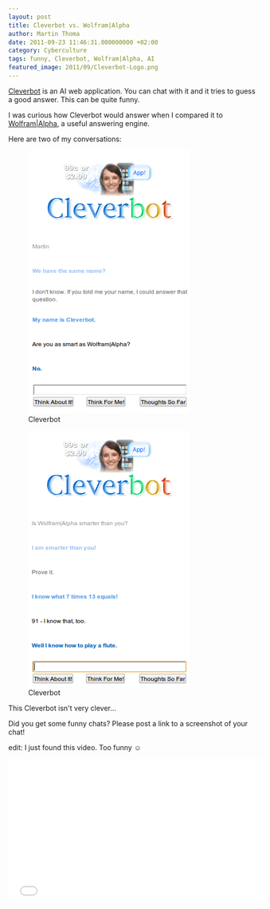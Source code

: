 ```yaml
---
layout: post
title: Cleverbot vs. Wolfram|Alpha
author: Martin Thoma
date: 2011-09-23 11:46:31.000000000 +02:00
category: Cyberculture
tags: funny, Cleverbot, Wolfram|Alpha, AI
featured_image: 2011/09/Cleverbot-Logo.png
---
```

<a href="http://cleverbot.com/" title="Cleverbot">Cleverbot</a> is an AI web application. You can chat with it and it tries to guess a good answer. This can be quite funny.

I was curious how Cleverbot would answer when I compared it to <a href="http://www.wolframalpha.com/" title="answer engine">Wolfram|Alpha</a>, a useful answering engine.

Here are two of my conversations:

<figure class="aligncenter">
            <a href="../images/2011/09/Cleverbot.png"><img src="../images/2011/09/Cleverbot.png" alt="Cleverbot" style="max-width:324px;"/></a>
            <figcaption class="text-center">Cleverbot</figcaption>
        </figure>

<figure class="aligncenter">
            <a href="../images/2011/09/Cleverbot-2.png"><img src="../images/2011/09/Cleverbot-2.png" alt="Cleverbot" style="max-width:323px;"/></a>
            <figcaption class="text-center">Cleverbot</figcaption>
        </figure>

This Cleverbot isn't very clever...

Did you get some funny chats? Please post a link to a screenshot of your chat!

edit: I just found this video. Too funny ☺

<iframe width="512" height="288" src="//www.youtube-nocookie.com/embed/WnzlbyTZsQY" frameborder="0" allowfullscreen></iframe>
